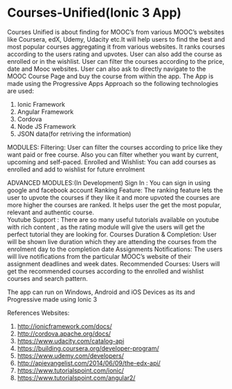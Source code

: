 # Courses-Unified(Ionic 3 App)
Courses Unified is about finding for MOOC’s from various MOOC’s websites like Coursera, edX, Udemy, Udacity etc.It will help users to find the best and most popular courses aggregating it from various websites. It ranks courses according to the users rating and upvotes. User can also add the course as enrolled or in the wishlist. User can filter the courses according to the price, date and Mooc websites. User can also ask to directly navigate to the MOOC Course Page and buy the course from within the app.
The App is made using the Progressive Apps Approach so the following technologies are used:
1)	Ionic Framework
2)	Angular Framework
3)	Cordova
4)	Node JS Framework
5)	JSON data(for retriving the information)

MODULES:
Filtering: User can filter the courses according to price like they want paid or free course. Also you can filter whether you want by current, upcoming and self-paced. 
Enrolled and Wishlist: You can add courses as enrolled and add to wishlist for future enrolment


ADVANCED MODULES:(In Development)
Sign In : You can sign in using google and facebook account
Ranking Feature: The ranking feature lets the user to upvote the courses if they like it and more upvoted the courses are more higher the courses are ranked. It helps user the get the most popular, relevant and authentic course.  
Youtube Support : There are so many useful tutorials available on youtube with rich content , as the rating module will give the  users will get the perfect tutorial they are looking for.
 Courses Duration & Completion: User will be shown live duration which they are attending the courses from the enrolment day to the completion date
Assignments Notifications: The users will live notifications from the particular MOOC’s website of their assignment deadlines and week dates.
Recommended Courses: Users will get the recommended courses according to the enrolled and wishlist courses and search pattern.

The app can run on Windows, Android and iOS Devices as its and Progressive made using Ionic 3

References
Websites:
1)	http://ionicframework.com/docs/
2)	http://cordova.apache.org/docs/
3)	https://www.udacity.com/catalog-api
4)	https://building.coursera.org/developer-program/
5)	https://www.udemy.com/developers/
6)	http://apievangelist.com/2014/06/09/the-edx-api/
7)	https://www.tutorialspoint.com/ionic/
8)	https://www.tutorialspoint.com/angular2/
